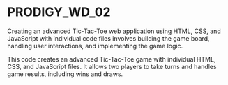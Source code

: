 # PRODIGY_WD_02

Creating an advanced Tic-Tac-Toe web application using HTML, CSS, and JavaScript with individual code files involves building the game board, handling user interactions, and implementing the game logic.

This code creates an advanced Tic-Tac-Toe game with individual HTML, CSS, and JavaScript files. It allows two players to take turns and handles game results, including wins and draws.
